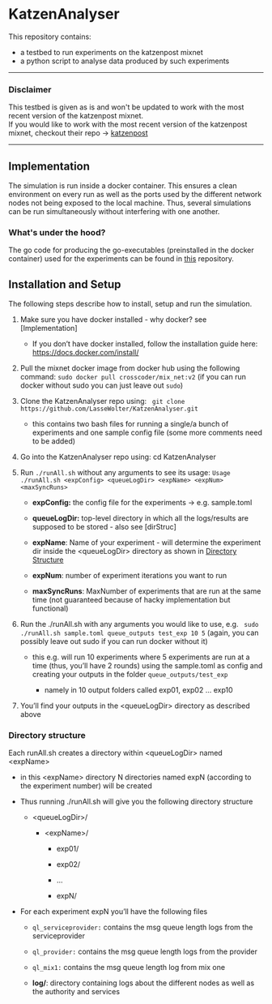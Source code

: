 # KatzenAnalyser

This repository contains:
- a testbed to run experiments on the katzenpost mixnet 
- a python script to analyse data produced by such experiments

---
### Disclaimer
This testbed is given as is and won't be updated to work with the most recent version of the katzenpost mixnet.  
If you would like to work with the most recent version of the katzenpost mixnet, checkout their repo -> [katzenpost](https://github.com/katzenpost)

---

Implementation
--------------

The simulation is run inside a docker container. This ensures a clean environment on every run as well as the ports used by the different network nodes not being exposed to the local machine. Thus, several simulations can be run simultaneously without interfering with one another.  
### What's under the hood?
The go code for producing the go-executables (preinstalled in the docker container) used for the experiments can be found in [this](https://github.com/LasseWolter/katzenpost_exp_env) repository.

Installation and Setup
----------------------

The following steps describe how to install, setup and run the simulation.

1.  Make sure you have docker installed - why docker? see \[Implementation\]

    -   If you don’t have docker installed, follow the installation guide here: <https://docs.docker.com/install/>

2.  Pull the mixnet docker image from docker hub using the following command:
    `sudo docker pull crosscoder/mix_net:v2` (if you can run docker without sudo you can just leave out `sudo`)

3.  Clone the KatzenAnalyser repo using:
    ` git clone https://github.com/LasseWolter/KatzenAnalyser.git`

    -   this contains two bash files for running a single/a bunch of experiments and one sample config file (some more comments need to be added)

4.  Go into the KatzenAnalyser repo using: cd KatzenAnalyser

5.  Run `./runAll.sh` without any arguments to see its usage:
    `Usage ./runAll.sh <expConfig> <queueLogDir> <expName> <expNum> <maxSyncRuns>`

    -   **expConfig:** the config file for the experiments -&gt; e.g. sample.toml

    -   **queueLogDir:** top-level directory in which all the logs/results are supposed to be stored - also see \[dirStruc\]

    -   **expName**: Name of your experiment - will determine the experiment dir inside the &lt;queueLogDir&gt; directory as shown in [Directory Structure](#directory-structure)

    -   **expNum**: number of experiment iterations you want to run

    -   **maxSyncRuns**: MaxNumber of experiments that are run at the same time (not guaranteed because of hacky implementation but functional)

6.  Run the ./runAll.sh with any arguments you would like to use, e.g.
    ` sudo ./runAll.sh sample.toml queue_outputs test_exp 10 5` (again, you can possibly leave out sudo if you can run docker without it)

    -   this e.g. will run 10 experiments where 5 experiments are run at a time (thus, you’ll have 2 rounds) using the sample.toml as config and creating your outputs in the folder `queue_outputs/test_exp`

        -   namely in 10 output folders called exp01, exp02 ... exp10

7.  You’ll find your outputs in the &lt;queueLogDir&gt; directory as described above

### Directory structure

Each runAll.sh creates a directory within &lt;queueLogDir&gt; named &lt;expName&gt;

-   in this &lt;expName&gt; directory N directories named expN (according to the experiment number) will be created

-   Thus running ./runAll.sh will give you the following directory structure

    -   &lt;queueLogDir&gt;/

        -   &lt;expName&gt;/

            -   exp01/

            -   exp02/

            -   ...

            -   expN/

-   For each experiment expN you’ll have the following files

    -   `ql_serviceprovider:` contains the msg queue length logs from the serviceprovider

    -   `ql_provider:` contains the msg queue length logs from the provider

    -   `ql_mix1:` contains the msg queue length log from mix one

    -   **log/**: directory containing logs about the different nodes as well as the authority and services
